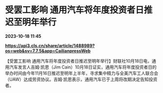 # 受罢工影响 通用汽车将年度投资者日推迟至明年举行

**2023-10-18 11:45**

**https://api3.cls.cn/share/article/1488989?os=web&sv=7.7.5&app=CailianpressWeb**

【受罢工影响 通用汽车将年度投资者日推迟至明年举行】财联社10月18日电，通用汽车发言人吉姆·凯恩（Jim Cain）10月18日证实，通用汽车将年度投资者日的举办时间由今年11月16日推迟至明年上半年，寻求集中精力与全美汽车工人联合会（UAW）达成劳资协议。吉姆·凯恩表示，通用汽车已于上周将改期决定告知投资者。